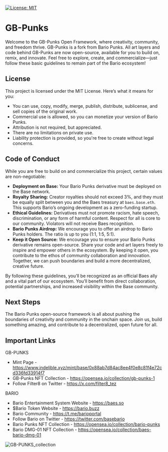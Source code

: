 [![License: MIT](https://img.shields.io/badge/License-MIT-yellow.svg)](https://opensource.org/licenses/MIT)

# GB-Punks

Welcome to the GB-Punks Open Framework, where creativity, community, and freedom thrive. GB-Punks is a fork from Bario Punks. All art layers and code behind GB-Punks are now open-source, available for you to build on, remix, and innovate. Feel free to explore, create, and commercialize—just follow these basic guidelines to remain part of the Bario ecosystem!

## License
This project is licensed under the MIT License. Here’s what it means for you:

* You can use, copy, modify, merge, publish, distribute, sublicense, and sell copies of the original work.
* Commercial use is allowed, so you can monetize your version of Bario Punks.
* Attribution is not required, but appreciated.
* There are no limitations on private use.
* Liability protection is provided, so you're free to create without legal concerns.

## Code of Conduct
While you are free to build on and commercialize this project, certain values are non-negotiable:

* **Deployment on Base:** Your Bario Punks derivative must be deployed on the Base network.
* **Royalty Sharing:** Creator royalties should not exceed 3%, and they must be equally split between you and the Baes treasury at `baes.base.eth`. This supports Bario’s ongoing development as a zero-funding startup.
* **Ethical Guidelines:** Derivatives must not promote racism, hate speech, discrimination, or any form of harmful content. Respect for all is core to our community. Violators will not receive Baes recognition.
* **Bario Punks Airdrop:** We encourage you to offer an airdrop to Bario Punks holders. The ratio is up to you (1:1, 1:5, 5:1).
* **Keep it Open Source:** We encourage you to ensure your Bario Punks derivative remains open-source. Share your code and art layers freely to inspire and empower others in the ecosystem. By keeping it open, you contribute to the ethos of community collaboration and innovation. Together, we can push boundaries and build a more decentralized, creative future.

By following these guidelines, you’ll be recognized as an official Baes ally and a vital part of our ecosystem. You’ll benefit from direct collaboration, potential partnerships, and increased visibility within the Base community.

## Next Steps
The Bario Punks open-source framework is all about pushing the boundaries of creativity and community in the onchain space. Join us, build something amazing, and contribute to a decentralized, open future for all. 


## Important Links

GB-PUNKS
* Mint Page - https://www.indelible.xyz/mint/base/0x88ab7d84ac8ee4f0e8c81f4e72cd336fd33914f7
* GB-Punks NFT Collection - https://opensea.io/collection/gb-punks-1
* Follow Filter8 on Twitter - https://x.com/filter8_tez

BARIO
* Bario Entertainment System Website - https://baes.so
* $Bario Token Website - https://bario.buzz
* Bario Community - https://t.me/barioportal
* Follow Bario on Twitter - https://twitter.com/basebario
* Bario Punks NFT Collection - https://opensea.io/collection/bario-punks
* Bario DMG-01 NFT Collection - https://opensea.io/collection/baes-bario-dmg-01

![GB-PUNKS_collection](https://github.com/user-attachments/assets/b26dbc93-6d5c-45e5-8a09-b14812a798b6)
